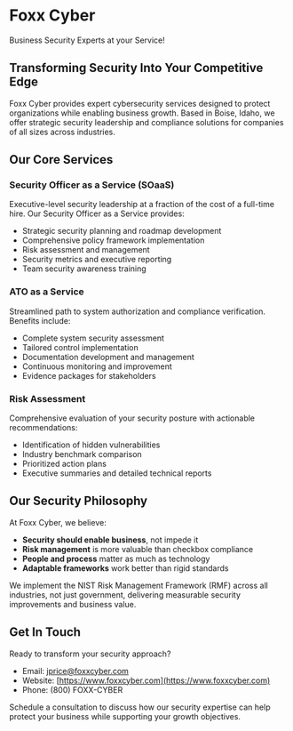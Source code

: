 # Foxx Cyber
Business Security Experts at your Service!
## Transforming Security Into Your Competitive Edge

Foxx Cyber provides expert cybersecurity services designed to protect organizations while enabling business growth. Based in Boise, Idaho, we offer strategic security leadership and compliance solutions for companies of all sizes across industries.

## Our Core Services

### Security Officer as a Service (SOaaS)
Executive-level security leadership at a fraction of the cost of a full-time hire. Our Security Officer as a Service provides:

- Strategic security planning and roadmap development
- Comprehensive policy framework implementation
- Risk assessment and management
- Security metrics and executive reporting
- Team security awareness training

### ATO as a Service
Streamlined path to system authorization and compliance verification. Benefits include:

- Complete system security assessment
- Tailored control implementation
- Documentation development and management
- Continuous monitoring and improvement
- Evidence packages for stakeholders

### Risk Assessment
Comprehensive evaluation of your security posture with actionable recommendations:

- Identification of hidden vulnerabilities
- Industry benchmark comparison
- Prioritized action plans
- Executive summaries and detailed technical reports

## Our Security Philosophy

At Foxx Cyber, we believe:

- **Security should enable business**, not impede it
- **Risk management** is more valuable than checkbox compliance
- **People and process** matter as much as technology
- **Adaptable frameworks** work better than rigid standards

We implement the NIST Risk Management Framework (RMF) across all industries, not just government, delivering measurable security improvements and business value.

## Get In Touch

Ready to transform your security approach?

- Email: jprice@foxxcyber.com
- Website: [https://www.foxxcyber.com](https://www.foxxcyber.com)
- Phone: (800) FOXX-CYBER

Schedule a consultation to discuss how our security expertise can help protect your business while supporting your growth objectives.